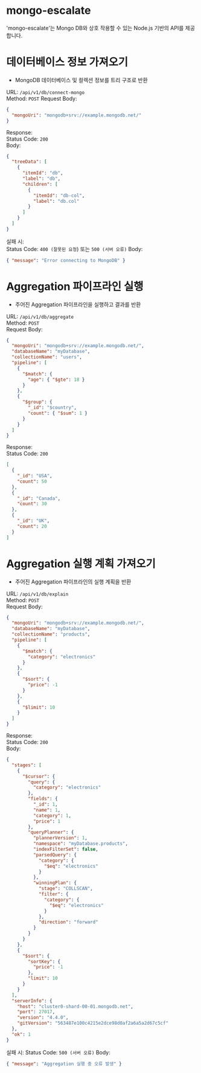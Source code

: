 # mongo-escalate
'mongo-escalate'는 Mongo DB와  상호 작용할 수 있는 Node.js 기반의 API를 제공합니다. 

# 데이터베이스 정보 가져오기
- MongoDB 데이터베이스 및 컬렉션 정보를 트리 구조로 반환

URL: `/api/v1/db/connect-mongo`  
Method: `POST`
Request Body:
```json
{
  "mongoUri": "mongodb+srv://example.mongodb.net/"
}
```
Response:  
Status Code: `200`  
Body: 
```json
{
  "treeData": [
    {
      "itemId": "db",
      "label": "db",
      "children": [
        {
          "itemId": "db-col",
          "label": "db.col"
        }
      ]
    }
  ]
}
```

실패 시:  
Status Code: `400 (잘못된 요청`) 또는 `500 (서버 오류)`
Body: 
```json
{ "message": "Error connecting to MongoDB" }
```




# Aggregation 파이프라인 실행

- 주어진 Aggregation 파이프라인을 실행하고 결과를 반환

URL: `/api/v1/db/aggregate`  
Method: `POST`  
Request Body:  
```json
{
  "mongoUri": "mongodb+srv://example.mongodb.net/",
  "databaseName": "myDatabase",
  "collectionName": "users",
  "pipeline": [
    {
      "$match": {
        "age": { "$gte": 18 }
      }
    },
    {
      "$group": {
        "_id": "$country",
        "count": { "$sum": 1 }
      }
    }
  ]
}
```
Response:  
Status Code: `200`
```json
[
  {
    "_id": "USA",
    "count": 50
  },
  {
    "_id": "Canada",
    "count": 30
  },
  {
    "_id": "UK",
    "count": 20
  }
]
```

# Aggregation 실행 계획 가져오기

- 주어진 Aggregation 파이프라인의 실행 계획을 반환

URL: `/api/v1/db/explain`  
Method: `POST`  
Request Body:  
```json
{
  "mongoUri": "mongodb+srv://example.mongodb.net/",
  "databaseName": "myDatabase",
  "collectionName": "products",
  "pipeline": [
    {
      "$match": {
        "category": "electronics"
      }
    },
    {
      "$sort": {
        "price": -1
      }
    },
    {
      "$limit": 10
    }
  ]
}
```
Response:  
Status Code: `200`  
Body:  
```json
{
  "stages": [
    {
      "$cursor": {
        "query": {
          "category": "electronics"
        },
        "fields": {
          "_id": 1,
          "name": 1,
          "category": 1,
          "price": 1
        },
        "queryPlanner": {
          "plannerVersion": 1,
          "namespace": "myDatabase.products",
          "indexFilterSet": false,
          "parsedQuery": {
            "category": {
              "$eq": "electronics"
            }
          },
          "winningPlan": {
            "stage": "COLLSCAN",
            "filter": {
              "category": {
                "$eq": "electronics"
              }
            },
            "direction": "forward"
          }
        }
      }
    },
    {
      "$sort": {
        "sortKey": {
          "price": -1
        },
        "limit": 10
      }
    }
  ],
  "serverInfo": {
    "host": "cluster0-shard-00-01.mongodb.net",
    "port": 27017,
    "version": "4.4.0",
    "gitVersion": "563487e100c4215e2dce98d0af2a6a5a2d67c5cf"
  },
  "ok": 1
}
```

실패 시:
Status Code: `500 (서버 오류)`
Body:   
```json
{ "message": "Aggregation 실행 중 오류 발생" }
```